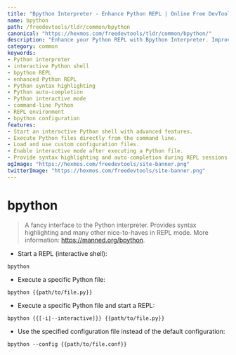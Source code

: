 ```yaml
---
title: "Bpython Interpreter - Enhance Python REPL | Online Free DevTools by Hexmos"
name: bpython
path: /freedevtools/tldr/common/bpython
canonical: "https://hexmos.com/freedevtools/tldr/common/bpython/"
description: "Enhance your Python REPL with Bpython Interpreter. Improve productivity with syntax highlighting and auto-completion in interactive Python sessions. Free online tool, no registration required."
category: common
keywords:
- Python interpreter
- interactive Python shell
- bpython REPL
- enhanced Python REPL
- Python syntax highlighting
- Python auto-completion
- Python interactive mode
- command-line Python
- REPL environment
- bpython configuration
features:
- Start an interactive Python shell with advanced features.
- Execute Python files directly from the command line.
- Load and use custom configuration files.
- Enable interactive mode after executing a Python file.
- Provide syntax highlighting and auto-completion during REPL sessions.
ogImage: "https://hexmos.com/freedevtools/site-banner.png"
twitterImage: "https://hexmos.com/freedevtools/site-banner.png"
---
```


# bpython

> A fancy interface to the Python interpreter.
> Provides syntax highlighting and many other nice-to-haves in REPL mode.
> More information: <https://manned.org/bpython>.

- Start a REPL (interactive shell):

`bpython`

- Execute a specific Python file:

`bpython {{path/to/file.py}}`

- Execute a specific Python file and start a REPL:

`bpython {{[-i|--interactive]}} {{path/to/file.py}}`

- Use the specified configuration file instead of the default configuration:

`bpython --config {{path/to/file.conf}}`
